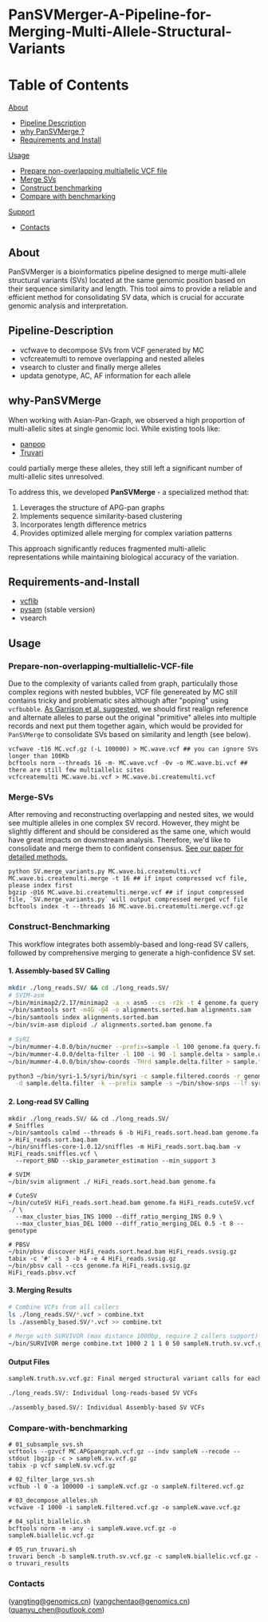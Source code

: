 # PanSVMerger-A-Pipeline-for-Merging-Multi-Allele-Structural-Variants
# Table of Contents

[About](#About)
   - [Pipeline Description](#Pipeline-Description)
   - [why PanSVMerge ?](#why-PanSVMerge)
   - [Requirements and Install](#Requirements-and-Install)

[Usage](#usage)
   - [Prepare non-overlapping multiallelic VCF file](#Prepare-non-overlapping-multiallelic-VCF-file)
   - [Merge SVs](#Merge-SVs)
   - [Construct benchmarking](#construct-benchmarking)
   - [Compare with benchmarking](#Compare-with-benchmarking)

[Support](#support)
   - [Contacts](#Contacts)
  
## About

PanSVMerger is a bioinformatics pipeline designed to merge multi-allele structural variants (SVs) located at the same genomic position based on their sequence similarity and length. This tool aims to provide a reliable and efficient method for consolidating SV data, which is crucial for accurate genomic analysis and interpretation.

## Pipeline-Description
- vcfwave to decompose SVs from VCF generated by MC
- vcfcreatemulti to remove overlapping and nested alleles
- vsearch to cluster and finally merge alleles
- updata genotype, AC, AF information for each allele

## why-PanSVMerge
When working with Asian-Pan-Graph, we observed a high proportion of multi-allelic sites at single genomic loci. While existing tools like:
- [panpop](https://github.com/starskyzheng/panpop)
- [Truvari](https://github.com/ACEnglish/truvari)

could partially merge these alleles, they still left a significant number of multi-allelic sites unresolved. 

To address this, we developed **PanSVMerge** - a specialized method that:
1. Leverages the structure of APG-pan graphs
2. Implements sequence similarity-based clustering
3. Incorporates length difference metrics
4. Provides optimized allele merging for complex variation patterns

This approach significantly reduces fragmented multi-allelic representations while maintaining biological accuracy of the variation.

## Requirements-and-Install
- [vcflib](https://github.com/vcflib/vcflib)
- [pysam](https://github.com/pysam-developers/pysam) (stable version)
- vsearch

## Usage
### Prepare-non-overlapping-multiallelic-VCF-file
Due to the complexity of variants called from graph, particulally those complex regions with nested bubbles, VCF file genereated by MC still contains tricky and problematic sites although after "poping" using `vcfbubble`. [As Garrison et al. suggested](https://github.com/vcflib/vcflib/blob/master/doc/vcfwave.md), we should first realign reference and alternate alleles to parse out the original "primitive" alleles into multiple records and next put them together again, which would be provided for `PanSVMerge` to consolidate SVs based on similarity and length (see below).
```
vcfwave -t16 MC.vcf.gz (-L 100000) > MC.wave.vcf ## you can ignore SVs longer than 100Kb
bcftools norm --threads 16 -m- MC.wave.vcf -Ov -o MC.wave.bi.vcf ## there are still few multiallelic sites
vcfcreatemulti MC.wave.bi.vcf > MC.wave.bi.createmulti.vcf
```

### Merge-SVs
After removing and reconstructing overlapping and nested sites, we would see multiple alleles in one complex SV record. However, they might be slightly different and should be considered as the same one, which would have great impacts on downstream analysis. Therefore, we'd like to consolidate and merge them to confident consensus. [See our paper for detailed methods.](https://github.com/tingting100/PanSVMerger#citation)
```
python SV.merge_variants.py MC.wave.bi.createmulti.vcf MC.wave.bi.createmulti.merge -t 16 ## if input compressed vcf file, please index first
bgzip -@16 MC.wave.bi.createmulti.merge.vcf ## if input compressed file, `SV.merge_variants.py` will output compressed merged vcf file
bcftools index -t --threads 16 MC.wave.bi.createmulti.merge.vcf.gz
```

### Construct-Benchmarking

This workflow integrates both assembly-based and long-read SV callers, followed by comprehensive merging to generate a high-confidence SV set.

#### 1. Assembly-based SV Calling

```bash
mkdir ./long_reads.SV/ && cd ./long_reads.SV/
# SVIM-asm
~/bin/minimap2/2.17/minimap2 -a -x asm5 --cs -r2k -t 4 genome.fa query.fa > alignments.sam
~/bin/samtools sort -m4G -@4 -o alignments.sorted.bam alignments.sam
~/bin/samtools index alignments.sorted.bam
~/bin/svim-asm diploid ./ alignments.sorted.bam genome.fa

# SyRI
~/bin/mummer-4.0.0/bin/nucmer --prefix=sample -l 100 genome.fa query.fa
~/bin/mummer-4.0.0/delta-filter -l 100 -i 90 -1 sample.delta > sample.delta.filter
~/bin/mummer-4.0.0/bin/show-coords -THrd sample.delta.filter > sample.filtered.coords

python3 ~/bin/syri-1.5/syri/bin/syri -c sample.filtered.coords -r genome.fa -q query.fa \
  -d sample.delta.filter -k --prefix sample -s ~/bin/show-snps --lf syri.log
```

#### 2. Long-read SV Calling
```
mkdir ./long_reads.SV/ && cd ./long_reads.SV/
# Sniffles
~/bin/samtools calmd --threads 6 -b HiFi_reads.sort.head.bam genome.fa > HiFi_reads.sort.baq.bam
~/bin/sniffles-core-1.0.12/sniffles -m HiFi_reads.sort.baq.bam -v HiFi_reads.sniffles.vcf \
  --report_BND --skip_parameter_estimation --min_support 3

# SVIM
~/bin/svim alignment ./ HiFi_reads.sort.head.bam genome.fa

# CuteSV
~/bin/cuteSV HiFi_reads.sort.head.bam genome.fa HiFi_reads.cuteSV.vcf ./ \
  --max_cluster_bias_INS 1000 --diff_ratio_merging_INS 0.9 \
  --max_cluster_bias_DEL 1000 --diff_ratio_merging_DEL 0.5 -t 8 --genotype

# PBSV
~/bin/pbsv discover HiFi_reads.sort.head.bam HiFi_reads.svsig.gz
tabix -c '#' -s 3 -b 4 -e 4 HiFi_reads.svsig.gz
~/bin/pbsv call --ccs genome.fa HiFi_reads.svsig.gz HiFi_reads.pbsv.vcf
```

#### 3. Merging Results
```bash
# Combine VCFs from all callers
ls ./long_reads.SV/*.vcf > combine.txt
ls ./assembly_based.SV/*.vcf >> combine.txt

# Merge with SURVIVOR (max distance 1000bp, require 2 callers support)
~/bin/SURVIVOR merge combine.txt 1000 2 1 1 0 50 sampleN.truth.sv.vcf.gz
```

#### Output Files
```bash
sampleN.truth.sv.vcf.gz: Final merged structural variant calls for each individual

./long_reads.SV/: Individual long-reads-based SV VCFs

./assembly_based.SV/: Individual Assembly-based SV VCFs
```
### Compare-with-benchmarking
```
# 01_subsample_svs.sh
vcftools --gzvcf MC.APGpangraph.vcf.gz --indv sampleN --recode --stdout |bgzip -c > sampleN.sv.vcf.gz
tabix -p vcf sampleN.sv.vcf.gz

# 02_filter_large_svs.sh
vcfbub -l 0 -a 100000 -i sampleN.vcf.gz -o sampleN.filtered.vcf.gz

# 03_decompose_alleles.sh
vcfwave -I 1000 -i sampleN.filtered.vcf.gz -o sampleN.wave.vcf.gz

# 04_split_biallelic.sh
bcftools norm -m -any -i sampleN.wave.vcf.gz -o sampleN.biallelic.vcf.gz

# 05_run_truvari.sh
truvari bench -b sampleN.truth.sv.vcf.gz -c sampleN.biallelic.vcf.gz -o truvari_results
```


### Contacts
(yangting@genomics.cn)
(yangchentao@genomics.cn)
(quanyu_chen@outlook.com)
